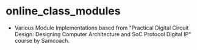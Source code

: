 # online_class_modules
- Various Module Implementations based from "Practical Digital Circuit Design: Designing Computer Architecture and SoC Protocol Digital IP" course by Samcoach.

